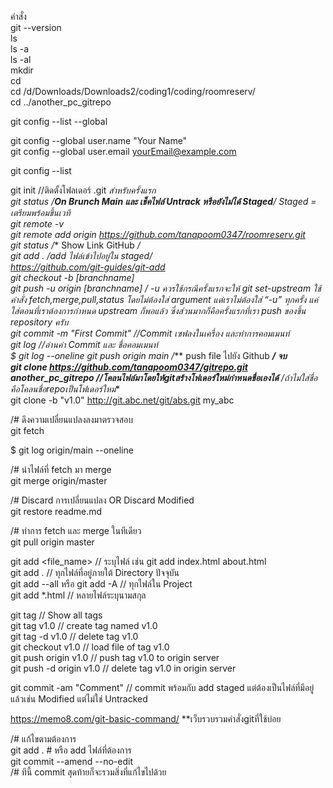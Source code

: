 คำสั่ง  
git --version  
ls  
ls -a  
ls -al  
mkdir  
cd  
cd /d/Downloads/Downloads2/coding1/coding/roomreserv/  
cd ../another_pc_gitrepo  
  
git config --list --global  
  
git config --global user.name "Your Name"  
git config --global user.email yourEmail@example.com  
  
git config --list  
  
git init //ติดตั้งโฟลเดอร์ .git *สำหรับครั้งแรก  
git status /**On Brunch Main และ เช็คไฟล์ Untrack หรือยังไม่ได้ Staged**/ Staged = เตรียมพร้อมขึ้นเวที  
git remote -v  
git remote add origin https://github.com/tanapoom0347/roomreserv.git <!-- add remote ของ GitHub !-->  
git status /** Show Link GitHub **/  
git add . /*add ไฟล์เข้าไปอยู่ใน staged*/  
https://github.com/git-guides/git-add  
git checkout -b [branchname]  
git push -u origin [branchname]  /* -u ควรใช้กรณีครั้งแรกจะให้ git set-upstream ใช้คำสั่ง fetch,merge,pull,status โดยไม่ต้องใส่ argument แต่เราไม่ต้องใส่ “-u” ทุกครั้ง แค่ใส่ตอนที่เราต้องการกำหนด upstream ก็พอแล้ว ซึ่งส่วนมากก็คือครั้งแรกที่เรา push ของขึ้น repository ครับ  
git commit -m "First Commit" //Commit เซฟลงในเครื่อง และทำการคอมเมนท์  
git log //อ่านค่า Commit และ ชื่อคอมเมนท์  
$ git log --oneline
git push origin main /*** push file ไปยัง Github ***/ จบ  
git clone https://github.com/tanapoom0347/gitrepo.git another_pc_gitrepo //โคลนไฟล์มาโดยให้gitสร้างโฟเดอร์ใหม่กำหนดชื่อเองได้** /ถ้าไม่ใส่ชื่อคือโคลนชื่อrepoเป็นโฟเดอร์ใหม่**  
git clone -b "v1.0" http://git.abc.net/git/abs.git my_abc  
  
/# ดึงความเปลี่ยนแปลงลงมาตรวจสอบ  
git fetch  
  
$ git log origin/main --oneline  
  
/# นำไฟล์ที่ fetch มา merge  
git merge origin/master  
  
/# Discard การเปลี่ยนแปลง OR Discard Modified  
git restore readme.md  
  
/# ทำการ fetch และ merge ในทีเดียว  
git pull origin master  
  
git add <file_name> // ระบุไฟล์ เช่น git add index.html about.html  
git add . // ทุกไฟล์ที่อยู่ภายใต้ Directory ปัจจุบัน  
git add --all หรือ git add -A // ทุกไฟล์ใน Project  
git add *.html // หลายไฟล์ระบุนามสกุล  
  
git tag				// Show all tags  
git tag v1.0			// create tag named v1.0  
git tag -d v1.0			// delete tag v1.0  
git checkout v1.0		// load file of tag v1.0  
git push origin v1.0		// push tag v1.0 to origin server  
git push -d origin v1.0		// delete tag v1.0 in origin server  
  
git commit -am "Comment" // commit พร้อมกับ add staged แต่ต้องเป็นไฟล์ที่มีอยู่แล้วเช่น Modified แต่ไม่ใช่ Untracked  
  
https://memo8.com/git-basic-command/        **เว็บรวบรวมคำสั่งgitที่ใช้บ่อย  
  
/# แก้ไขตามต้องการ  
git add . # หรือ add ไฟล์ที่ต้องการ  
git commit --amend --no-edit  
/# ทีนี้ commit สุดท้ายก็จะรวมสิ่งที่แก้ไขไปด้วย  